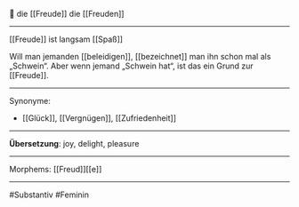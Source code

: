 🔴 die [[Freude]]
die [[Freuden]]

---
[[Freude]] ist langsam [[Spaß]] 

Will man jemanden [[beleidigen]], [[bezeichnet]] man ihn schon mal als „Schwein“. Aber wenn jemand „Schwein hat“, ist das ein Grund zur [[Freude]].


---
Synonyme:
- [[Glück]], [[Vergnügen]], [[Zufriedenheit]]

---
**Übersetzung**: joy, delight, pleasure

---

Morphems:
[[Freud]][[e]]

---
#Substantiv #Feminin